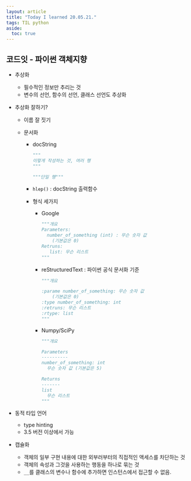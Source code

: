 ```yaml
---
layout: article
title: "Today I learned 20.05.21."
tags: TIL python
aside:
  toc: true
---
```




## 코드잇 - 파이썬 객체지향

- 추상화
  
  - 필수적인 정보만 추리는 것
  - 변수의 선언, 함수의 선언, 클래스 선언도 추상화
  
- 추상화 잘하기?

  - 이름 잘 짓기

  - 문서화

    - docString

      ```python
      """
      이렇게 작성하는 것, 여러 행
      """
      
      """단일 행"""
      ```

    - `hlep()` : docString 출력함수

    - 형식 세가지

      - Google

        ```python
        """개요
        Parameters:
          number_of_something (int) : 무슨 숫자 값
            (기본값은 0)
        Retruns:
           list: 무슨 리스트
        """
        ```

        

      - reStructuredText : 파이썬 공식 문서화 기준

        ```python
        """개요
        
        :parame number_of_something: 무슨 숫자 값
            (기본값은 0)
        :type number_of_something: int
        :retruns: 무슨 리스트
        :rtype: list
        """
        ```

      - Numpy/SciPy
        ```python
        """개요

        Parameters
        ----------
        number_of_something: int
          무슨 숫자 값 (기본값은 5)

        Returns
        -------
        list 
          무슨 리스트
        """
        ```
  
- 동적 타입 언어
  - type hinting
  - 3.5  버전 이상에서 가능

- 캡슐화
  - 객체의 일부 구현 내용에 대한 외부러부터의 직접적인 액세스를 차단하는 것
  - 객체의 속성과 그것을 사용하는 행동을 하나로 묶는 것
  - `__`를 클래스의 변수나 함수에 추가하면 인스턴스에서 접근할 수 없음.